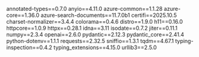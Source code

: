 
annotated-types==0.7.0
anyio==4.11.0
azure-common==1.1.28
azure-core==1.36.0
azure-search-documents==11.7.0b1
certifi==2025.10.5
charset-normalizer==3.4.4
colorama==0.4.6
distro==1.9.0
h11==0.16.0
httpcore==1.0.9
httpx==0.28.1
idna==3.11
isodate==0.7.2
jiter==0.11.1
numpy==2.3.4
openai==2.6.0
pydantic==2.12.3
pydantic_core==2.41.4
python-dotenv==1.1.1
requests==2.32.5
sniffio==1.3.1
tqdm==4.67.1
typing-inspection==0.4.2
typing_extensions==4.15.0
urllib3==2.5.0
